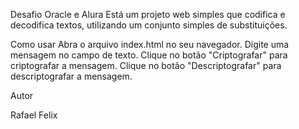 Desafio Oracle e Alura
  Está um projeto web simples que codifica e decodifica textos, utilizando um conjunto simples de substituições.

Como usar
  Abra o arquivo index.html no seu navegador.
  Digite uma mensagem no campo de texto.
  Clique no botão "Criptografar" para criptografar a mensagem.
  Clique no botão "Descriptografar" para descriptografar a mensagem.

Autor

Rafael Felix

